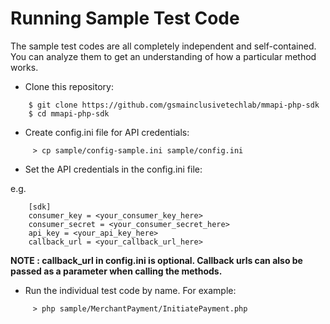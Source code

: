 # Running Sample Test Code

The sample test codes are all completely independent and self-contained. You can analyze them to get an understanding of how a particular method works.

-   Clone this repository:

```
    $ git clone https://github.com/gsmainclusivetechlab/mmapi-php-sdk
    $ cd mmapi-php-sdk
```

-   Create config.ini file for API credentials:

```
     > cp sample/config-sample.ini sample/config.ini
```

-   Set the API credentials in the config.ini file:

e.g.

```
    [sdk]
    consumer_key = <your_consumer_key_here>
    consumer_secret = <your_consumer_secret_here>
    api_key = <your_api_key_here>
    callback_url = <your_callback_url_here>
```

**NOTE : callback_url in config.ini is optional. Callback urls can also be passed as a parameter when calling the methods.**

-   Run the individual test code by name. For example:

```
     > php sample/MerchantPayment/InitiatePayment.php
```
